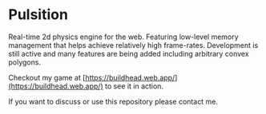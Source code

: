 # Pulsition
Real-time 2d physics engine for the web. Featuring low-level memory management that helps achieve relatively high frame-rates. Development is still active and many features are being added including arbitrary convex polygons.

Checkout my game at [https://buildhead.web.app/](https://buildhead.web.app/) to see it in action.

If you want to discuss or use this repository please contact me.
